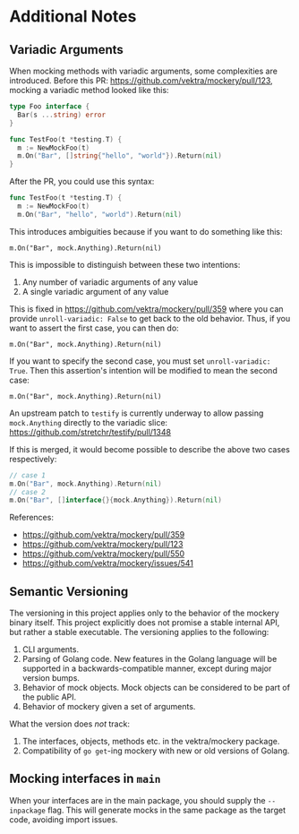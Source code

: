 Additional Notes
================

Variadic Arguments
------------------

When mocking methods with variadic arguments, some complexities are introduced. Before this PR: https://github.com/vektra/mockery/pull/123, mocking a variadic method looked like this:

```go
type Foo interface {
  Bar(s ...string) error
}

func TestFoo(t *testing.T) {
  m := NewMockFoo(t)
  m.On("Bar", []string{"hello", "world"}).Return(nil)
}
```

After the PR, you could use this syntax:

```go
func TestFoo(t *testing.T) {
  m := NewMockFoo(t)
  m.On("Bar", "hello", "world").Return(nil)
```

This introduces ambiguities because if you want to do something like this:

```
m.On("Bar", mock.Anything).Return(nil)
```

This is impossible to distinguish between these two intentions:
1. Any number of variadic arguments of any value
2. A single variadic argument of any value

This is fixed in https://github.com/vektra/mockery/pull/359 where you can provide `unroll-variadic: False` to get back to the old behavior. Thus, if you want to assert the first case, you can then do:

```
m.On("Bar", mock.Anything).Return(nil)
```

If you want to specify the second case, you must set `unroll-variadic: True`. Then this assertion's intention will be modified to mean the second case:

```
m.On("Bar", mock.Anything).Return(nil)
```

An upstream patch to `testify` is currently underway to allow passing `mock.Anything` directly to the variadic slice: https://github.com/stretchr/testify/pull/1348

If this is merged, it would become possible to describe the above two cases respectively:

```go
// case 1
m.On("Bar", mock.Anything).Return(nil)
// case 2
m.On("Bar", []interface{}{mock.Anything}).Return(nil)
```

References:
- https://github.com/vektra/mockery/pull/359
- https://github.com/vektra/mockery/pull/123
- https://github.com/vektra/mockery/pull/550
- https://github.com/vektra/mockery/issues/541

Semantic Versioning
-------------------

The versioning in this project applies only to the behavior of the mockery binary itself. This project explicitly does not promise a stable internal API, but rather a stable executable. The versioning applies to the following:

1. CLI arguments.
2. Parsing of Golang code. New features in the Golang language will be supported in a backwards-compatible manner, except during major version bumps.
3. Behavior of mock objects. Mock objects can be considered to be part of the public API.
4. Behavior of mockery given a set of arguments.

What the version does _not_ track:
1. The interfaces, objects, methods etc. in the vektra/mockery package.
2. Compatibility of `go get`-ing mockery with new or old versions of Golang.

Mocking interfaces in `main`
----------------------------

When your interfaces are in the main package, you should supply the `--inpackage` flag.
This will generate mocks in the same package as the target code, avoiding import issues.
